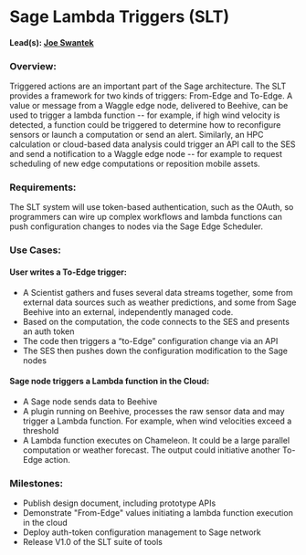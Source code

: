 # Sage Lambda Triggers (SLT)
#### Lead(s): [Joe Swantek](mailto:joseph.swantek@northwestern.edu)

### Overview:
Triggered actions are an important part of the Sage architecture.  The SLT provides a framework for two kinds of triggers: From-Edge and To-Edge.  A value or message from a Waggle edge node, delivered to Beehive, can be used to trigger a lambda function -- for example, if high wind velocity is detected, a function could be triggered to determine how to reconfigure sensors or launch a computation or send an alert.  Similarly, an HPC calculation or cloud-based data analysis could trigger an API call to the SES and send a notification to a Waggle edge node -- for example to request scheduling of new edge computations or reposition mobile assets.

### Requirements:
The SLT system will use token-based authentication, such as the OAuth, so programmers can wire up complex workflows and lambda functions can push configuration changes to nodes via the Sage Edge Scheduler.  

### Use Cases:
#### User writes a To-Edge trigger:
* A Scientist gathers and fuses several data streams together, some from external data sources such as weather predictions, and some from Sage Beehive into an external, independently managed code.
* Based on the computation, the code connects to the SES and presents an auth token
* The code then triggers a “to-Edge” configuration change via an API
* The SES then pushes down the configuration modification to the Sage nodes
#### Sage node triggers a Lambda function in the Cloud:
* A Sage node sends data to Beehive
* A plugin running on Beehive, processes the raw sensor data and may trigger a Lambda function.  For example, when wind velocities exceed a threshold
* A Lambda function executes on Chameleon.  It could be a large parallel computation or weather forecast.   The output could initiative another To-Edge action.

### Milestones:
* Publish design document, including prototype APIs
* Demonstrate "From-Edge" values initiating a lambda function execution in the cloud
* Deploy auth-token configuration management to Sage network
* Release V1.0 of the SLT suite of tools
